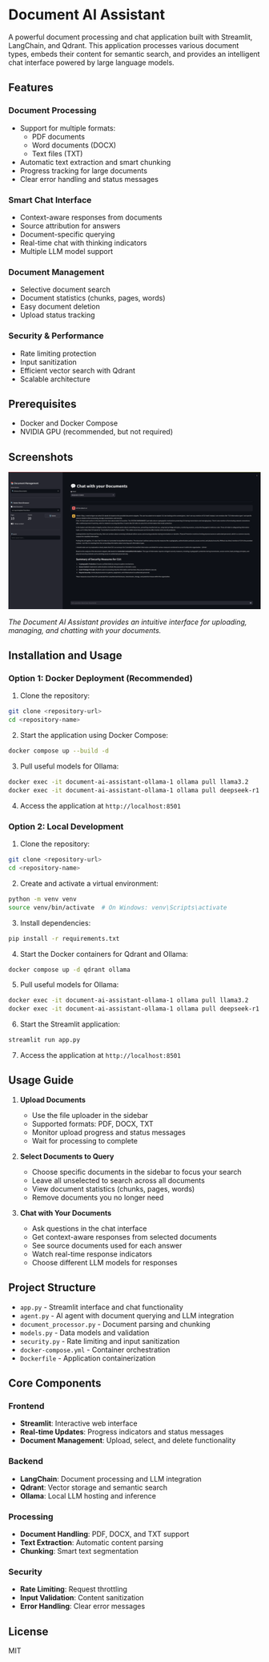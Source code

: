 # Document AI Assistant

A powerful document processing and chat application built with Streamlit, LangChain, and Qdrant. This application processes various document types, embeds their content for semantic search, and provides an intelligent chat interface powered by large language models.

## Features

### Document Processing
- Support for multiple formats:
  - PDF documents
  - Word documents (DOCX)
  - Text files (TXT)
- Automatic text extraction and smart chunking
- Progress tracking for large documents
- Clear error handling and status messages

### Smart Chat Interface
- Context-aware responses from documents
- Source attribution for answers
- Document-specific querying
- Real-time chat with thinking indicators
- Multiple LLM model support

### Document Management
- Selective document search
- Document statistics (chunks, pages, words)
- Easy document deletion
- Upload status tracking

### Security & Performance
- Rate limiting protection
- Input sanitization
- Efficient vector search with Qdrant
- Scalable architecture

## Prerequisites

- Docker and Docker Compose
- NVIDIA GPU (recommended, but not required)

## Screenshots

![Document AI Assistant Interface](docs/images/Screenshot%20from%202025-01-30%2011-19-22.png)

*The Document AI Assistant provides an intuitive interface for uploading, managing, and chatting with your documents.*

## Installation and Usage

### Option 1: Docker Deployment (Recommended)

1. Clone the repository:
```bash
git clone <repository-url>
cd <repository-name>
```

2. Start the application using Docker Compose:
```bash
docker compose up --build -d
```

3. Pull useful models for Ollama:
```bash
docker exec -it document-ai-assistant-ollama-1 ollama pull llama3.2
docker exec -it document-ai-assistant-ollama-1 ollama pull deepseek-r1
```

4. Access the application at `http://localhost:8501`

### Option 2: Local Development

1. Clone the repository:
```bash
git clone <repository-url>
cd <repository-name>
```

2. Create and activate a virtual environment:
```bash
python -m venv venv
source venv/bin/activate  # On Windows: venv\Scripts\activate
```

3. Install dependencies:
```bash
pip install -r requirements.txt
```

4. Start the Docker containers for Qdrant and Ollama:
```bash
docker compose up -d qdrant ollama
```

5. Pull useful models for Ollama:
```bash
docker exec -it document-ai-assistant-ollama-1 ollama pull llama3.2
docker exec -it document-ai-assistant-ollama-1 ollama pull deepseek-r1
```

6. Start the Streamlit application:
```bash
streamlit run app.py
```

7. Access the application at `http://localhost:8501`

## Usage Guide

1. **Upload Documents**
   - Use the file uploader in the sidebar
   - Supported formats: PDF, DOCX, TXT
   - Monitor upload progress and status messages
   - Wait for processing to complete

2. **Select Documents to Query**
   - Choose specific documents in the sidebar to focus your search
   - Leave all unselected to search across all documents
   - View document statistics (chunks, pages, words)
   - Remove documents you no longer need

3. **Chat with Your Documents**
   - Ask questions in the chat interface
   - Get context-aware responses from selected documents
   - See source documents used for each answer
   - Watch real-time response indicators
   - Choose different LLM models for responses

## Project Structure

- `app.py` - Streamlit interface and chat functionality
- `agent.py` - AI agent with document querying and LLM integration
- `document_processor.py` - Document parsing and chunking
- `models.py` - Data models and validation
- `security.py` - Rate limiting and input sanitization
- `docker-compose.yml` - Container orchestration
- `Dockerfile` - Application containerization

## Core Components

### Frontend
- **Streamlit**: Interactive web interface
- **Real-time Updates**: Progress indicators and status messages
- **Document Management**: Upload, select, and delete functionality

### Backend
- **LangChain**: Document processing and LLM integration
- **Qdrant**: Vector storage and semantic search
- **Ollama**: Local LLM hosting and inference

### Processing
- **Document Handling**: PDF, DOCX, and TXT support
- **Text Extraction**: Automatic content parsing
- **Chunking**: Smart text segmentation

### Security
- **Rate Limiting**: Request throttling
- **Input Validation**: Content sanitization
- **Error Handling**: Clear error messages

## License

MIT
